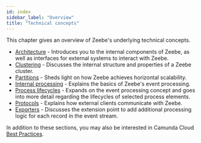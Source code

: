 ```yaml
---
id: index
sidebar_label: "Overview"
title: "Technical concepts"
---
```


This chapter gives an overview of Zeebe's underlying technical concepts.

- [Architecture](architecture.md) - Introduces you to the internal components of Zeebe, as well as interfaces for external systems to interact with Zeebe.
- [Clustering](clustering.md) - Discusses the internal structure and properties of a Zeebe cluster.
- [Partitions](partitions.md) - Sheds light on how Zeebe achieves horizontal scalability.
- [Internal processing](internal-processing.md) - Explains the basics of Zeebe's event processing.
- [Process lifecycles](process-lifecycles.md) - Expands on the event processing concept and goes into more detail regarding the lifecycles of selected process elements.
- [Protocols](protocols.md) - Explains how external clients communicate with Zeebe.
- [Exporters](exporters.md) - Discusses the extension point to add additional processing logic for each record in the event stream.

In addition to these sections, you may also be interested in Camunda Cloud [Best Practices](././components/best-practices.md).
